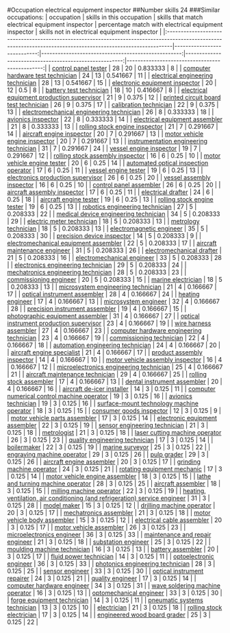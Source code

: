 #Occupation electrical equipment inspector
##Number skills 24
###Similar occupations:
| occupation                                                                                                                                                    |   skills in this occupation |   skills that match electrical equipment inspector |   percentage match with electrical equipment inspector |   skills not in electrical equipment inspector |
|:--------------------------------------------------------------------------------------------------------------------------------------------------------------|----------------------------:|---------------------------------------------------:|-------------------------------------------------------:|-----------------------------------------------:|
| [control panel tester](control_panel_tester.md)                                                                                                               |                          28 |                                                 20 |                                               0.833333 |                                              8 |
| [computer hardware test technician](computer_hardware_test_technician.md)                                                                                     |                          24 |                                                 13 |                                               0.541667 |                                             11 |
| [electrical engineering technician](electrical_engineering_technician.md)                                                                                     |                          28 |                                                 13 |                                               0.541667 |                                             15 |
| [electronic equipment inspector](electronic_equipment_inspector.md)                                                                                           |                          20 |                                                 12 |                                               0.5      |                                              8 |
| [battery test technician](battery_test_technician.md)                                                                                                         |                          18 |                                                 10 |                                               0.416667 |                                              8 |
| [electrical equipment production supervisor](electrical_equipment_production_supervisor.md)                                                                   |                          21 |                                                  9 |                                               0.375    |                                             12 |
| [printed circuit board test technician](printed_circuit_board_test_technician.md)                                                                             |                          26 |                                                  9 |                                               0.375    |                                             17 |
| [calibration technician](calibration_technician.md)                                                                                                           |                          22 |                                                  9 |                                               0.375    |                                             13 |
| [electromechanical engineering technician](electromechanical_engineering_technician.md)                                                                       |                          26 |                                                  8 |                                               0.333333 |                                             18 |
| [avionics inspector](avionics_inspector.md)                                                                                                                   |                          22 |                                                  8 |                                               0.333333 |                                             14 |
| [electrical equipment assembler](electrical_equipment_assembler.md)                                                                                           |                          21 |                                                  8 |                                               0.333333 |                                             13 |
| [rolling stock engine inspector](rolling_stock_engine_inspector.md)                                                                                           |                          21 |                                                  7 |                                               0.291667 |                                             14 |
| [aircraft engine inspector](aircraft_engine_inspector.md)                                                                                                     |                          20 |                                                  7 |                                               0.291667 |                                             13 |
| [motor vehicle engine inspector](motor_vehicle_engine_inspector.md)                                                                                           |                          20 |                                                  7 |                                               0.291667 |                                             13 |
| [instrumentation engineering technician](instrumentation_engineering_technician.md)                                                                           |                          31 |                                                  7 |                                               0.291667 |                                             24 |
| [vessel engine inspector](vessel_engine_inspector.md)                                                                                                         |                          19 |                                                  7 |                                               0.291667 |                                             12 |
| [rolling stock assembly inspector](rolling_stock_assembly_inspector.md)                                                                                       |                          16 |                                                  6 |                                               0.25     |                                             10 |
| [motor vehicle engine tester](motor_vehicle_engine_tester.md)                                                                                                 |                          20 |                                                  6 |                                               0.25     |                                             14 |
| [automated optical inspection operator](automated_optical_inspection_operator.md)                                                                             |                          17 |                                                  6 |                                               0.25     |                                             11 |
| [vessel engine tester](vessel_engine_tester.md)                                                                                                               |                          19 |                                                  6 |                                               0.25     |                                             13 |
| [electronics production supervisor](electronics_production_supervisor.md)                                                                                     |                          26 |                                                  6 |                                               0.25     |                                             20 |
| [vessel assembly inspector](vessel_assembly_inspector.md)                                                                                                     |                          16 |                                                  6 |                                               0.25     |                                             10 |
| [control panel assembler](control_panel_assembler.md)                                                                                                         |                          26 |                                                  6 |                                               0.25     |                                             20 |
| [aircraft assembly inspector](aircraft_assembly_inspector.md)                                                                                                 |                          17 |                                                  6 |                                               0.25     |                                             11 |
| [electrical drafter](electrical_drafter.md)                                                                                                                   |                          24 |                                                  6 |                                               0.25     |                                             18 |
| [aircraft engine tester](aircraft_engine_tester.md)                                                                                                           |                          19 |                                                  6 |                                               0.25     |                                             13 |
| [rolling stock engine tester](rolling_stock_engine_tester.md)                                                                                                 |                          19 |                                                  6 |                                               0.25     |                                             13 |
| [robotics engineering technician](robotics_engineering_technician.md)                                                                                         |                          27 |                                                  5 |                                               0.208333 |                                             22 |
| [medical device engineering technician](medical_device_engineering_technician.md)                                                                             |                          34 |                                                  5 |                                               0.208333 |                                             29 |
| [electric meter technician](electric_meter_technician.md)                                                                                                     |                          18 |                                                  5 |                                               0.208333 |                                             13 |
| [metrology technician](metrology_technician.md)                                                                                                               |                          18 |                                                  5 |                                               0.208333 |                                             13 |
| [electromagnetic engineer](electromagnetic_engineer.md)                                                                                                       |                          35 |                                                  5 |                                               0.208333 |                                             30 |
| [precision device inspector](precision_device_inspector.md)                                                                                                   |                          14 |                                                  5 |                                               0.208333 |                                              9 |
| [electromechanical equipment assembler](electromechanical_equipment_assembler.md)                                                                             |                          22 |                                                  5 |                                               0.208333 |                                             17 |
| [aircraft maintenance engineer](aircraft_maintenance_engineer.md)                                                                                             |                          31 |                                                  5 |                                               0.208333 |                                             26 |
| [electromechanical drafter](electromechanical_drafter.md)                                                                                                     |                          21 |                                                  5 |                                               0.208333 |                                             16 |
| [electromechanical engineer](electromechanical_engineer.md)                                                                                                   |                          33 |                                                  5 |                                               0.208333 |                                             28 |
| [electronics engineering technician](electronics_engineering_technician.md)                                                                                   |                          29 |                                                  5 |                                               0.208333 |                                             24 |
| [mechatronics engineering technician](mechatronics_engineering_technician.md)                                                                                 |                          28 |                                                  5 |                                               0.208333 |                                             23 |
| [commissioning engineer](commissioning_engineer.md)                                                                                                           |                          20 |                                                  5 |                                               0.208333 |                                             15 |
| [marine electrician](marine_electrician.md)                                                                                                                   |                          18 |                                                  5 |                                               0.208333 |                                             13 |
| [microsystem engineering technician](microsystem_engineering_technician.md)                                                                                   |                          21 |                                                  4 |                                               0.166667 |                                             17 |
| [optical instrument assembler](optical_instrument_assembler.md)                                                                                               |                          28 |                                                  4 |                                               0.166667 |                                             24 |
| [heating engineer](heating_engineer.md)                                                                                                                       |                          17 |                                                  4 |                                               0.166667 |                                             13 |
| [microsystem engineer](microsystem_engineer.md)                                                                                                               |                          32 |                                                  4 |                                               0.166667 |                                             28 |
| [precision instrument assembler](precision_instrument_assembler.md)                                                                                           |                          19 |                                                  4 |                                               0.166667 |                                             15 |
| [photographic equipment assembler](photographic_equipment_assembler.md)                                                                                       |                          31 |                                                  4 |                                               0.166667 |                                             27 |
| [optical instrument production supervisor](optical_instrument_production_supervisor.md)                                                                       |                          23 |                                                  4 |                                               0.166667 |                                             19 |
| [wire harness assembler](wire_harness_assembler.md)                                                                                                           |                          27 |                                                  4 |                                               0.166667 |                                             23 |
| [computer hardware engineering technician](computer_hardware_engineering_technician.md)                                                                       |                          23 |                                                  4 |                                               0.166667 |                                             19 |
| [commissioning technician](commissioning_technician.md)                                                                                                       |                          22 |                                                  4 |                                               0.166667 |                                             18 |
| [automation engineering technician](automation_engineering_technician.md)                                                                                     |                          24 |                                                  4 |                                               0.166667 |                                             20 |
| [aircraft engine specialist](aircraft_engine_specialist.md)                                                                                                   |                          21 |                                                  4 |                                               0.166667 |                                             17 |
| [product assembly inspector](product_assembly_inspector.md)                                                                                                   |                          14 |                                                  4 |                                               0.166667 |                                             10 |
| [motor vehicle assembly inspector](motor_vehicle_assembly_inspector.md)                                                                                       |                          16 |                                                  4 |                                               0.166667 |                                             12 |
| [microelectronics engineering technician](microelectronics_engineering_technician.md)                                                                         |                          25 |                                                  4 |                                               0.166667 |                                             21 |
| [aircraft maintenance technician](aircraft_maintenance_technician.md)                                                                                         |                          29 |                                                  4 |                                               0.166667 |                                             25 |
| [rolling stock assembler](rolling_stock_assembler.md)                                                                                                         |                          17 |                                                  4 |                                               0.166667 |                                             13 |
| [dental instrument assembler](dental_instrument_assembler.md)                                                                                                 |                          20 |                                                  4 |                                               0.166667 |                                             16 |
| [aircraft de-icer installer](aircraft_de-icer_installer.md)                                                                                                   |                          14 |                                                  3 |                                               0.125    |                                             11 |
| [computer numerical control machine operator](computer_numerical_control_machine_operator.md)                                                                 |                          19 |                                                  3 |                                               0.125    |                                             16 |
| [avionics technician](avionics_technician.md)                                                                                                                 |                          19 |                                                  3 |                                               0.125    |                                             16 |
| [surface-mount technology machine operator](surface-mount_technology_machine_operator.md)                                                                     |                          18 |                                                  3 |                                               0.125    |                                             15 |
| [consumer goods inspector](consumer_goods_inspector.md)                                                                                                       |                          12 |                                                  3 |                                               0.125    |                                              9 |
| [motor vehicle parts assembler](motor_vehicle_parts_assembler.md)                                                                                             |                          17 |                                                  3 |                                               0.125    |                                             14 |
| [electronic equipment assembler](electronic_equipment_assembler.md)                                                                                           |                          22 |                                                  3 |                                               0.125    |                                             19 |
| [sensor engineering technician](sensor_engineering_technician.md)                                                                                             |                          21 |                                                  3 |                                               0.125    |                                             18 |
| [metrologist](metrologist.md)                                                                                                                                 |                          21 |                                                  3 |                                               0.125    |                                             18 |
| [laser cutting machine operator](laser_cutting_machine_operator.md)                                                                                           |                          26 |                                                  3 |                                               0.125    |                                             23 |
| [quality engineering technician](quality_engineering_technician.md)                                                                                           |                          17 |                                                  3 |                                               0.125    |                                             14 |
| [boilermaker](boilermaker.md)                                                                                                                                 |                          22 |                                                  3 |                                               0.125    |                                             19 |
| [marine surveyor](marine_surveyor.md)                                                                                                                         |                          25 |                                                  3 |                                               0.125    |                                             22 |
| [engraving machine operator](engraving_machine_operator.md)                                                                                                   |                          29 |                                                  3 |                                               0.125    |                                             26 |
| [pulp grader](pulp_grader.md)                                                                                                                                 |                          29 |                                                  3 |                                               0.125    |                                             26 |
| [aircraft engine assembler](aircraft_engine_assembler.md)                                                                                                     |                          20 |                                                  3 |                                               0.125    |                                             17 |
| [grinding machine operator](grinding_machine_operator.md)                                                                                                     |                          24 |                                                  3 |                                               0.125    |                                             21 |
| [rotating equipment mechanic](rotating_equipment_mechanic.md)                                                                                                 |                          17 |                                                  3 |                                               0.125    |                                             14 |
| [motor vehicle engine assembler](motor_vehicle_engine_assembler.md)                                                                                           |                          18 |                                                  3 |                                               0.125    |                                             15 |
| [lathe and turning machine operator](lathe_and_turning_machine_operator.md)                                                                                   |                          28 |                                                  3 |                                               0.125    |                                             25 |
| [aircraft assembler](aircraft_assembler.md)                                                                                                                   |                          18 |                                                  3 |                                               0.125    |                                             15 |
| [milling machine operator](milling_machine_operator.md)                                                                                                       |                          22 |                                                  3 |                                               0.125    |                                             19 |
| [heating, ventilation, air conditioning (and refrigeration) service engineer](heating,_ventilation,_air_conditioning_(and_refrigeration)_service_engineer.md) |                          31 |                                                  3 |                                               0.125    |                                             28 |
| [model maker](model_maker.md)                                                                                                                                 |                          15 |                                                  3 |                                               0.125    |                                             12 |
| [drilling machine operator](drilling_machine_operator.md)                                                                                                     |                          20 |                                                  3 |                                               0.125    |                                             17 |
| [mechatronics assembler](mechatronics_assembler.md)                                                                                                           |                          21 |                                                  3 |                                               0.125    |                                             18 |
| [motor vehicle body assembler](motor_vehicle_body_assembler.md)                                                                                               |                          15 |                                                  3 |                                               0.125    |                                             12 |
| [electrical cable assembler](electrical_cable_assembler.md)                                                                                                   |                          20 |                                                  3 |                                               0.125    |                                             17 |
| [motor vehicle assembler](motor_vehicle_assembler.md)                                                                                                         |                          26 |                                                  3 |                                               0.125    |                                             23 |
| [microelectronics engineer](microelectronics_engineer.md)                                                                                                     |                          36 |                                                  3 |                                               0.125    |                                             33 |
| [maintenance and repair engineer](maintenance_and_repair_engineer.md)                                                                                         |                          21 |                                                  3 |                                               0.125    |                                             18 |
| [substation engineer](substation_engineer.md)                                                                                                                 |                          25 |                                                  3 |                                               0.125    |                                             22 |
| [moulding machine technician](moulding_machine_technician.md)                                                                                                 |                          16 |                                                  3 |                                               0.125    |                                             13 |
| [battery assembler](battery_assembler.md)                                                                                                                     |                          20 |                                                  3 |                                               0.125    |                                             17 |
| [fluid power technician](fluid_power_technician.md)                                                                                                           |                          14 |                                                  3 |                                               0.125    |                                             11 |
| [optoelectronic engineer](optoelectronic_engineer.md)                                                                                                         |                          36 |                                                  3 |                                               0.125    |                                             33 |
| [photonics engineering technician](photonics_engineering_technician.md)                                                                                       |                          28 |                                                  3 |                                               0.125    |                                             25 |
| [sensor engineer](sensor_engineer.md)                                                                                                                         |                          33 |                                                  3 |                                               0.125    |                                             30 |
| [optical instrument repairer](optical_instrument_repairer.md)                                                                                                 |                          24 |                                                  3 |                                               0.125    |                                             21 |
| [quality engineer](quality_engineer.md)                                                                                                                       |                          17 |                                                  3 |                                               0.125    |                                             14 |
| [computer hardware engineer](computer_hardware_engineer.md)                                                                                                   |                          34 |                                                  3 |                                               0.125    |                                             31 |
| [wave soldering machine operator](wave_soldering_machine_operator.md)                                                                                         |                          16 |                                                  3 |                                               0.125    |                                             13 |
| [optomechanical engineer](optomechanical_engineer.md)                                                                                                         |                          33 |                                                  3 |                                               0.125    |                                             30 |
| [forge equipment technician](forge_equipment_technician.md)                                                                                                   |                          14 |                                                  3 |                                               0.125    |                                             11 |
| [pneumatic systems technician](pneumatic_systems_technician.md)                                                                                               |                          13 |                                                  3 |                                               0.125    |                                             10 |
| [electrician](electrician.md)                                                                                                                                 |                          21 |                                                  3 |                                               0.125    |                                             18 |
| [rolling stock electrician](rolling_stock_electrician.md)                                                                                                     |                          17 |                                                  3 |                                               0.125    |                                             14 |
| [engineered wood board grader](engineered_wood_board_grader.md)                                                                                               |                          25 |                                                  3 |                                               0.125    |                                             22 |
